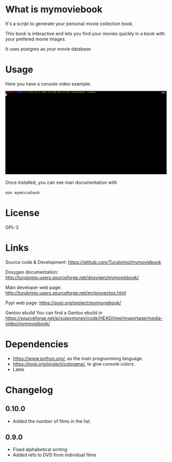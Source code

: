What is mymoviebook
===================
It's a script to generate your personal movie collection book. 

This book is interactive and lets you find your movies quickly in a book with your prefered movie images.

It uses postgres as your movie database

Usage
=====

Here you have a console video example:

![English howto](https://raw.githubusercontent.com/Turulomio/mymoviebook/master/doc/ttyrec/mymoviebook_howto_en.gif)

Once installed, you can see man documentation with

`man mymoviebook`

License
=======
GPL-3

Links
=====

Source code & Development:
    https://github.com/Turulomio/mymoviebook

Doxygen documentation:
    http://turulomio.users.sourceforge.net/doxygen/mymoviebook/

Main developer web page:
    http://turulomio.users.sourceforge.net/en/proyectos.html
    
Pypi web page:
    https://pypi.org/project/mymoviebook/

Gentoo ebuild
    You can find a Gentoo ebuild in https://sourceforge.net/p/xulpymoney/code/HEAD/tree/myportage/media-video/mymoviebook/


Dependencies
============
* https://www.python.org/, as the main programming language.
* https://pypi.org/project/colorama/, to give console colors.
* Latex

Changelog
=========

0.10.0
------
- Added the number of films in the list.

0.9.0
-----
- Fixed alphabetical sorting
- Added refs to DVD from individual films
